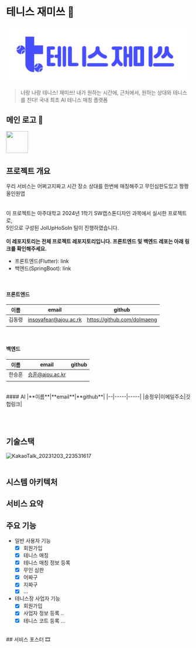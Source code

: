 # 테니스 재미쓰 🎾
<img src="https://raw.githubusercontent.com/Dolmaeng/TennisJamiss_Frontend/03eb0e54959bcd7f8ae3d69c747219313ba17d64/assets/images/tennis.logo.svg" width="800" height="auto"/>

> 너랑 나랑 테니스! 재미쓰!
> 내가 원하는 시간에, 근처에서, 원하는 상대와 테니스를 친다!
> 국내 최초 AI 테니스 매칭 플랫폼

## 메인 로고 🎨
<img src="로고 or 앱 아이콘" width="60" height="60"/>

## 프로젝트 개요 
  우리 서비스는 어쩌고지짜고
  시간 장소 상대를 한번에 매칭해주고 무인심판도있고 짱짱 올인원앱
<br/><br/><br/>
이 프로젝트는 아주대학교 2024년 1학기 SW캡스톤디자인 과목에서 실시한 프로젝트로,<br/> 
5인으로 구성된 JolUpHoSoIn 팀이 진행하였습니다.
<br/> <br/> 
**이 레포지토리는 전체 프로젝트 레포지토리입니다. 프론트엔드 및 백엔드 레포는 아래 링크를 확인해주세요.**
<br/> 
- 프론트엔드(Flutter): link
- 백엔드(SpringBoot): link

<br/>

#### 프론트엔드
|**이름**|**email**|**github**|
|--|-----|-----|
|김동령|insoyafear@ajou.ac.rk|https://github.com/dolmaeng|
||||

<br/> 

#### 백엔드
|**이름**|**email**|**github**|
|--|-----|-----|
|한승훈|승훈@ajou.ac.kr||
||||


<br/> 
#### AI
|**이름**|**email**|**github**|
|--|-----|-----|
|송정우|이메일주소|깃헙링크|


<br/> <br/>
## 기술스택
<img width="972" alt="KakaoTalk_20231203_223531617" src="https://github.com/PreScent-sc23/PreScent/assets/118275773/3a171f29-e91a-41e9-ab91-6305340ca04e">
<br/> <br/>

## 시스템 아키텍처

## 서비스 요약
## 주요 기능 
- 일반 사용자 기능
  - [x] 회원가입
  - [x] 테니스 매칭
  - [x] 테니스 매칭 정보 등록
  - [x] 무인 심판
  - [x] 어짜구
  - [x] 지짜구
  - [x] ...

- 테니스장 사업자 기능
  - [x] 회원가입
  - [x] 사업자 정보 등록 ..
  - [x] 테니스 코트 등록 ...
  
<br/>
## 서비스 포스터 🎞
<!-- ![1_11zon](https://github.com/PreScent-sc23/PreScent/assets/92291198/79de9a60-a103-478e-9b5d-90dbcf973381) -->

